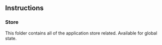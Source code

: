 ## Instructions

### Store

This folder contains all of the application store related. Available for global state.
